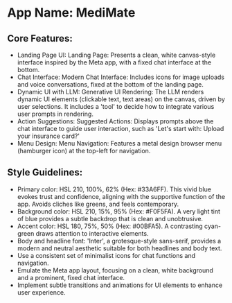 # **App Name**: MediMate

## Core Features:

- Landing Page UI: Landing Page: Presents a clean, white canvas-style interface inspired by the Meta app, with a fixed chat interface at the bottom.
- Chat Interface: Modern Chat Interface: Includes icons for image uploads and voice conversations, fixed at the bottom of the landing page.
- Dynamic UI with LLM: Generative UI Rendering: The LLM renders dynamic UI elements (clickable text, text areas) on the canvas, driven by user selections. It includes a 'tool' to decide how to integrate various user prompts in rendering.
- Action Suggestions: Suggested Actions: Displays prompts above the chat interface to guide user interaction, such as 'Let's start with: Upload your insurance card?'
- Menu Design: Menu Navigation: Features a metal design browser menu (hamburger icon) at the top-left for navigation.

## Style Guidelines:

- Primary color: HSL 210, 100%, 62% (Hex: #33A6FF). This vivid blue evokes trust and confidence, aligning with the supportive function of the app. Avoids cliches like greens, and feels contemporary.
- Background color: HSL 210, 15%, 95% (Hex: #F0F5FA). A very light tint of blue provides a subtle backdrop that is clean and unobtrusive.
- Accent color: HSL 180, 75%, 50% (Hex: #00BFA5). A contrasting cyan-green draws attention to interactive elements.
- Body and headline font: 'Inter', a grotesque-style sans-serif, provides a modern and neutral aesthetic suitable for both headlines and body text.
- Use a consistent set of minimalist icons for chat functions and navigation.
- Emulate the Meta app layout, focusing on a clean, white background and a prominent, fixed chat interface.
- Implement subtle transitions and animations for UI elements to enhance user experience.